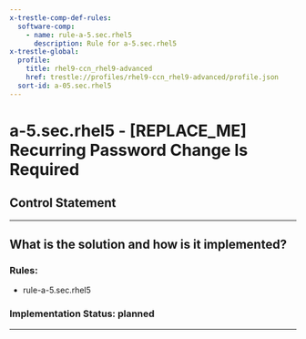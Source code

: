 ```yaml
---
x-trestle-comp-def-rules:
  software-comp:
    - name: rule-a-5.sec.rhel5
      description: Rule for a-5.sec.rhel5
x-trestle-global:
  profile:
    title: rhel9-ccn_rhel9-advanced
    href: trestle://profiles/rhel9-ccn_rhel9-advanced/profile.json
  sort-id: a-05.sec.rhel5
---
```


# a-5.sec.rhel5 - \[REPLACE_ME\] Recurring Password Change Is Required

## Control Statement

______________________________________________________________________

## What is the solution and how is it implemented?

<!-- For implementation status enter one of: implemented, partial, planned, alternative, not-applicable -->

<!-- Note that the list of rules under ### Rules: is read-only and changes will not be captured after assembly to JSON -->

<!-- Add control implementation description here for control: a-5.sec.rhel5 -->

### Rules:

  - rule-a-5.sec.rhel5

### Implementation Status: planned

______________________________________________________________________
